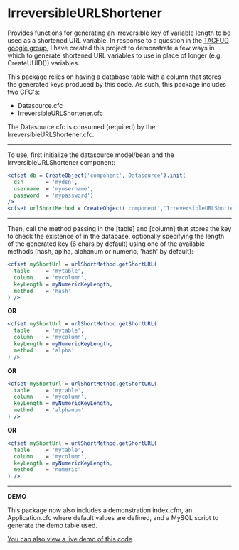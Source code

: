 IrreversibleURLShortener
========================

Provides functions for generating an irreversible key of variable length to be used as a shortened URL variable. In response to a question in the [TACFUG google group](https://groups.google.com/forum/#!msg/tacfug/d4mFhPLzFUU/ezbeMV539XkJ), I have created this project to demonstrate a few ways in which to generate shortened URL variables to use in place of longer (e.g. CreateUUID()) variables.

This package relies on having a database table with a column that stores the generated keys produced by this code. As such, this package includes two CFC's:

* Datasource.cfc
* IrreversibleURLShortener.cfc

The Datasource.cfc is consumed (required) by the IrreversibleURLShortener.cfc.

--------------

To use, first initialize the datasource model/bean and the IrrversibleURLShortener component:

```ColdFusion
<cfset db = CreateObject('component','Datasource').init(
  dsn       = 'mydsn', 
  username  = 'myusername', 
  password  = 'mypassword') 
/>
<cfset urlShortMethod = CreateObject('component','IrreversibleURLShortener').init(datasource = db) />
```

-----------

Then, call the method passing in the [table] and [column] that stores the key to check the existence of in the database, optionally specifying the length of the generated key (6 chars by default) using one of the available methods (hash, aplha, alphanum or numeric, 'hash' by default):


```ColdFusion
<cfset myShortUrl = urlShortMethod.getShortURL(
  table     = 'mytable',
  column    = 'mycolumn',
  keyLength = myNumericKeyLength,
  method    = 'hash'
) />
```

**OR**

```ColdFusion
<cfset myShortUrl = urlShortMethod.getShortURL(
  table     = 'mytable',
  column    = 'mycolumn',
  keyLength = myNumericKeyLength,
  method    = 'alpha'
) />
```

**OR**

```ColdFusion
<cfset myShortUrl = urlShortMethod.getShortURL(
  table     = 'mytable',
  column    = 'mycolumn',
  keyLength = myNumericKeyLength,
  method    = 'alphanum'
) />
```

**OR**

```ColdFusion
<cfset myShortUrl = urlShortMethod.getShortURL(
  table     = 'mytable',
  column    = 'mycolumn',
  keyLength = myNumericKeyLength,
  method    = 'numeric'
) />
```

------------

**DEMO**

This package now also includes a demonstration index.cfm, an Application.cfc where default values are defined, and a MySQL script to generate the demo table used.

[You can also view a live demo of this code](http://css.dvdmenubacks.com/IUSDemo/)
